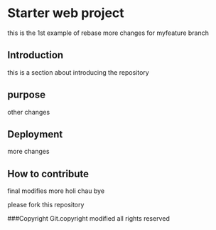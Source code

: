 # Starter web project

this is the 1st example of rebase
more changes for myfeature branch

## Introduction
this is a section about introducing the repository
## purpose
other changes
## Deployment
more changes
## How to contribute
final modifies
more
holi
chau
bye

please fork this repository

###Copyright 
Git.copyright modified
all rights reserved